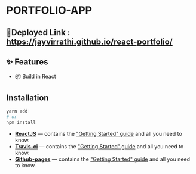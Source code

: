 # PORTFOLIO-APP 


## :rocket:Deployed Link : https://jayvirrathi.github.io/react-portfolio/

## ✨ Features

- 📦 Build in React

## Installation

```sh
yarn add 
# or
npm install 
```

- **[ReactJS](https://reactjs.org/)** — contains the ["Getting Started" guide](https://reactjs.org/docs/getting-started.html) and all you need to know.
- **[Travis-ci](https://travis-ci.org/)** — contains the ["Getting Started" guide](https://docs.travis-ci.com/) and all you need to know.
- **[Github-pages](https://pages.github.com/)** — contains the ["Getting Started" guide](https://help.github.com/en/github/working-with-github-pages/getting-started-with-github-pages) and all you need to know.


